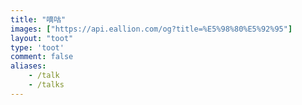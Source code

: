 ```yaml
---
title: "嘀咕"
images: ["https://api.eallion.com/og?title=%E5%98%80%E5%92%95"]
layout: "toot"
type: 'toot'
comment: false
aliases:
    - /talk
    - /talks
---
```

